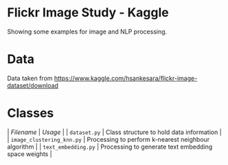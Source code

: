 # Flickr Image Study - Kaggle

Showing some examples for image and NLP processing.

# Data

Data taken from https://www.kaggle.com/hsankesara/flickr-image-dataset/download

# Classes

| *Filename* | *Usage* |
| `dataset.py` | Class structure to hold data information |
| `image_clustering_knn.py` | Processing to perform k-nearest neighbour algorithm |
| `text_embedding.py` | Processing to generate text embedding space weights |